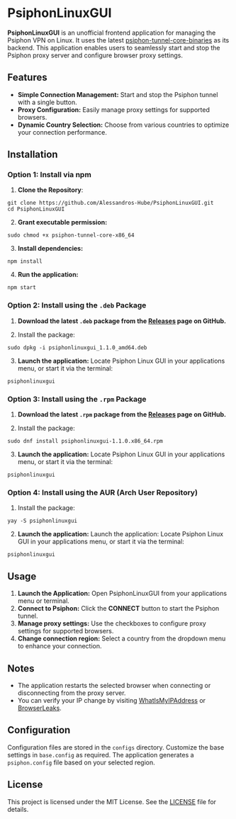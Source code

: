 # PsiphonLinuxGUI

**PsiphonLinuxGUI** is an unofficial frontend application for managing the Psiphon VPN on Linux. It uses the latest [psiphon-tunnel-core-binaries](https://github.com/Psiphon-Labs/psiphon-tunnel-core-binaries/tree/master/linux) as its backend. This application enables users to seamlessly start and stop the Psiphon proxy server and configure browser proxy settings.

## Features

- **Simple Connection Management:** Start and stop the Psiphon tunnel with a single button.
- **Proxy Configuration:** Easily manage proxy settings for supported browsers.
- **Dynamic Country Selection:** Choose from various countries to optimize your connection performance.

## Installation

### Option 1: Install via npm

1. **Clone the Repository**:
```
git clone https://github.com/Alessandros-Hube/PsiphonLinuxGUI.git
cd PsiphonLinuxGUI
```

2. **Grant executable permission:**
```
sudo chmod +x psiphon-tunnel-core-x86_64 
```

3. **Install dependencies:**
```
npm install
```

4. **Run the application:**
```
npm start
```

### Option 2: Install using the `.deb` Package

1. **Download the latest `.deb` package from the [Releases](https://github.com/Alessandros-Hube/PsiphonLinuxGUI/releases) page on GitHub.**

2. Install the package:
```
sudo dpkg -i psiphonlinuxgui_1.1.0_amd64.deb
```
3. **Launch the application:** Locate Psiphon Linux GUI in your applications menu, or start it via the terminal:
```
psiphonlinuxgui
```

### Option 3: Install using the `.rpm` Package

1. **Download the latest `.rpm` package from the [Releases](https://github.com/Alessandros-Hube/PsiphonLinuxGUI/releases) page on GitHub.**

2. Install the package:
```
sudo dnf install psiphonlinuxgui-1.1.0.x86_64.rpm
```
3. **Launch the application:** Locate Psiphon Linux GUI in your applications menu, or start it via the terminal:
```
psiphonlinuxgui
```

### Option 4: Install using the AUR (Arch User Repository)

1. Install the package:
```
yay -S psiphonlinuxgui
```

2. **Launch the application:** Launch the application: Locate Psiphon Linux GUI in your applications menu, or start it via the terminal:
```
psiphonlinuxgui
```

## Usage
1. **Launch the Application:** Open PsiphonLinuxGUI from your applications menu or terminal.
2. **Connect to Psiphon:** Click the **CONNECT** button to start the Psiphon tunnel.
3. **Manage proxy settings:** Use the checkboxes to configure proxy settings for supported browsers.
4. **Change connection region:** Select a country from the dropdown menu to enhance your connection.

## Notes
- The application restarts the selected browser when connecting or disconnecting from the proxy server.
- You can verify your IP change by visiting [WhatIsMyIPAddress](https://whatismyipaddress.com) or [BrowserLeaks](https://browserleaks.com/ip).

## Configuration
Configuration files are stored in the `configs` directory. Customize the base settings in `base.config` as required. The application generates a `psiphon.config` file based on your selected region.

## License

This project is licensed under the MIT License. See the [LICENSE](https://github.com/Alessandros-Hube/PsiphonLinuxGUI/blob/main/LICENSE) file for details.